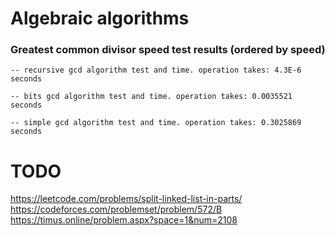 # Algebraic algorithms

### Greatest common divisor speed test results (ordered by speed)
`-- recursive gcd algorithm test and time. operation takes: 4.3E-6 seconds`

`-- bits gcd algorithm test and time. operation takes: 0.0035521 seconds`

`-- simple gcd algorithm test and time. operation takes: 0.3025869 seconds`


# TODO

https://leetcode.com/problems/split-linked-list-in-parts/
https://codeforces.com/problemset/problem/572/B
https://timus.online/problem.aspx?space=1&num=2108

